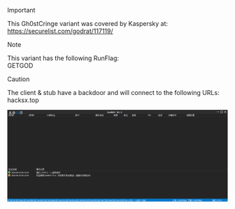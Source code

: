> [!IMPORTANT]
> This Gh0stCringe variant was covered by Kaspersky at:  
> https://securelist.com/godrat/117119/  

> [!NOTE]  
> This variant has the following RunFlag:  
> GETGOD  

> [!CAUTION]
> The client & stub have a backdoor and will connect to the following URLs:  
> hacksx.top  

![Screenshot](https://raw.githubusercontent.com/Cryakl/Ultimate-RAT-Collection/refs/heads/main/Gh0stCringe/GodRAT%20V3.5/Screenshot.png)
